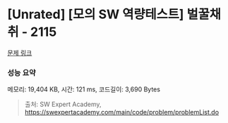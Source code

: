 # [Unrated] [모의 SW 역량테스트] 벌꿀채취 - 2115 

[문제 링크](https://swexpertacademy.com/main/code/problem/problemDetail.do?contestProbId=AV5V4A46AdIDFAWu) 

### 성능 요약

메모리: 19,404 KB, 시간: 121 ms, 코드길이: 3,690 Bytes



> 출처: SW Expert Academy, https://swexpertacademy.com/main/code/problem/problemList.do